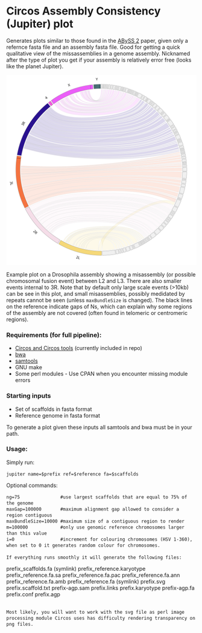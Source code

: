 Circos Assembly Consistency (Jupiter) plot
======================
Generates plots similar to those found in the [ABySS 2](http://genome.cshlp.org/content/27/5/768) paper, given only a refernce fasta file and an assembly fasta file. Good for getting a quick qualitative view of the missassemblies in a genome assembly.
Nicknamed after the type of plot you get if your assembly is relatively error free (looks like the planet Jupiter).

<img src="./dm.svg">

Example plot on a Drosophila assembly showing a misassembly (or possible chromosomal fusion event) between L2 and L3. There are also smaller events internal to 3R. Note that by default only large scale events (>10kb) can be see in this plot, and small misassemblies, possibly medidated by repeats cannot be seen (unless `maxBundleSize` is changed). The black lines on the reference indicate gaps of Ns, which can explain why some regions of the assembly are not covered (often found in telomeric or centromeric regions).

### Requirements (for full pipeline):
* [Circos and Circos tools](http:__circos.ca_software_download_) (currently included in repo)
* [bwa](https:__github.com_lh3_bwa)
* [samtools](https:__github.com_samtools_samtools)
* GNU make
* Some perl modules - Use CPAN when you encounter missing module errors

### Starting inputs

* Set of scaffolds in fasta format
* Reference genome in fasta format

To generate a plot given these inputs all samtools and bwa must be in your path.

### Usage:

Simply run:
```{bash}
jupiter name=$prefix ref=$reference fa=$scaffolds
```

Optional commands:
```
ng=75               #use largest scaffolds that are equal to 75% of the genome 
maxGap=100000       #maximum alignment gap allowed to consider a region contiguous
maxBundleSize=10000 #maximum size of a contiguous region to render
m=100000            #only use genomic reference chromosomes larger than this value
i=0                 #increment for colouring chromosomes (HSV 1-360), when set to 0 it generates random colour for chromosomes.

If everything runs smoothly it will generate the following files:
```
prefix_scaffolds.fa (symlink)
prefix_reference.karyotype
prefix_reference.fa.sa
prefix_reference.fa.pac
prefix_reference.fa.ann
prefix_reference.fa.amb
prefix_reference.fa (symlink)
prefix.svg
prefix.scaffold.txt
prefix-agp.sam
prefix.links
prefix.karyotype
prefix-agp.fa
prefix.conf
prefix.agp
```

Most likely, you will want to work with the svg file as perl image processing module Circos uses has difficulty rendering transparency on png files.

